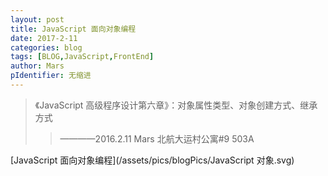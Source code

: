 ```yaml
---
layout: post
title: JavaScript 面向对象编程
date: 2017-2-11
categories: blog
tags: [BLOG,JavaScript,FrontEnd]
author: Mars
pIdentifier: 无缩进
---
```

>《JavaScript 高级程序设计第六章》：对象属性类型、对象创建方式、继承方式	
>>————2016.2.11 Mars 北航大运村公寓#9 503A


[JavaScript 面向对象编程](/assets/pics/blogPics/JavaScript 对象.svg)
